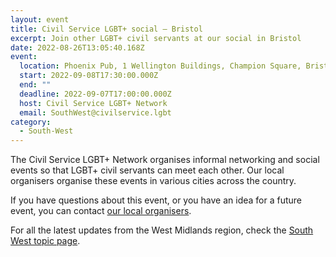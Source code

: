 ```yaml
---
layout: event
title: Civil Service LGBT+ social – Bristol
excerpt: Join other LGBT+ civil servants at our social in Bristol
date: 2022-08-26T13:05:40.168Z
event:
  location: Phoenix Pub, 1 Wellington Buildings, Champion Square, Bristol BS2 9DB
  start: 2022-09-08T17:30:00.000Z
  end: ""
  deadline: 2022-09-07T17:00:00.000Z
  host: Civil Service LGBT+ Network
  email: SouthWest@civilservice.lgbt
category:
  - South-West
---
```

The Civil Service LGBT+ Network organises informal networking and social events so that LGBT+ civil servants can meet each other. Our local organisers organise these events in various cities across the country.

If you have questions about this event, or you have an idea for a future event, you can contact [our local organisers](/team).

For all the latest updates from the West Midlands region, check the [South West topic page](https://www.civilservice.lgbt/topic/south-west).